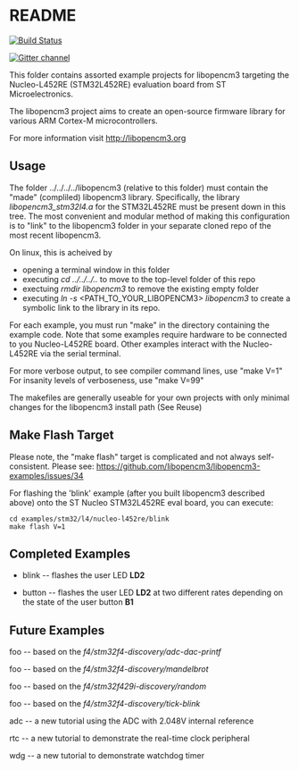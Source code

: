 # README
[![Build Status](https://travis-ci.org/libopencm3/libopencm3-examples.svg?branch=master)](https://travis-ci.org/libopencm3/libopencm3-examples)

[![Gitter channel](https://badges.gitter.im/libopencm3/discuss.svg)](https://gitter.im/libopencm3/discuss)

This folder contains assorted example projects for libopencm3 targeting
the Nucleo-L452RE (STM32L452RE) evaluation board from ST Microelectronics.

The libopencm3 project aims to create an open-source firmware library for
various ARM Cortex-M microcontrollers.

For more information visit http://libopencm3.org


## Usage

The folder ../../../../libopencm3 (relative to this folder) must
contain the "made" (compliled) libopencm3 library.  Specifically,
the library *libopencm3_stm32l4.a* for the STM32L452RE
must be present down in this tree.  The most
convenient and modular method of making this configuration is
to "link" to the libopencm3 folder in your separate cloned
repo of the most recent libopencm3.

On linux, this is acheived by

  * opening a terminal window in this folder
  * executing *cd ../../../..* to move to the top-level folder
    of this repo
  * exectuing *rmdir libopencm3* to remove the existing empty folder
  * executing *ln -s* <PATH_TO_YOUR_LIBOPENCM3> *libopencm3* to create
    a symbolic link to the library in its repo.

For each example, you must run "make" in the directory containing
the example code.  Note that some examples require hardware to be
connected to you Nucleo-L452RE board.  Other examples interact with
the Nucleo-L452RE via the serial terminal.

For more verbose output, to see compiler command lines, use "make V=1"
For insanity levels of verboseness, use "make V=99"

The makefiles are generally useable for your own projects with
only minimal changes for the libopencm3 install path (See Reuse)

## Make Flash Target

Please note, the "make flash" target is complicated and
not always self-consistent.
Please see: https://github.com/libopencm3/libopencm3-examples/issues/34

For flashing the 'blink' example (after you built libopencm3 described
above) onto the ST Nucleo STM32L452RE eval board, you can execute:

    cd examples/stm32/l4/nucleo-l452re/blink
    make flash V=1

## Completed Examples

  * blink -- flashes the user LED **LD2**

  * button -- flashes the user LED **LD2** at two
    different rates depending on the state of the user
    button **B1**

## Future Examples

foo -- based on the *f4/stm32f4-discovery/adc-dac-printf*

foo -- based on the *f4/stm32f4-discovery/mandelbrot*

foo -- based on the *f4/stm32f429i-discovery/random*

foo -- based on the *f4/stm32f4-discovery/tick-blink*

adc -- a new tutorial using the ADC with 2.048V internal reference

rtc -- a new tutorial to demonstrate the real-time clock peripheral

wdg -- a new tutorial to demonstrate watchdog timer
